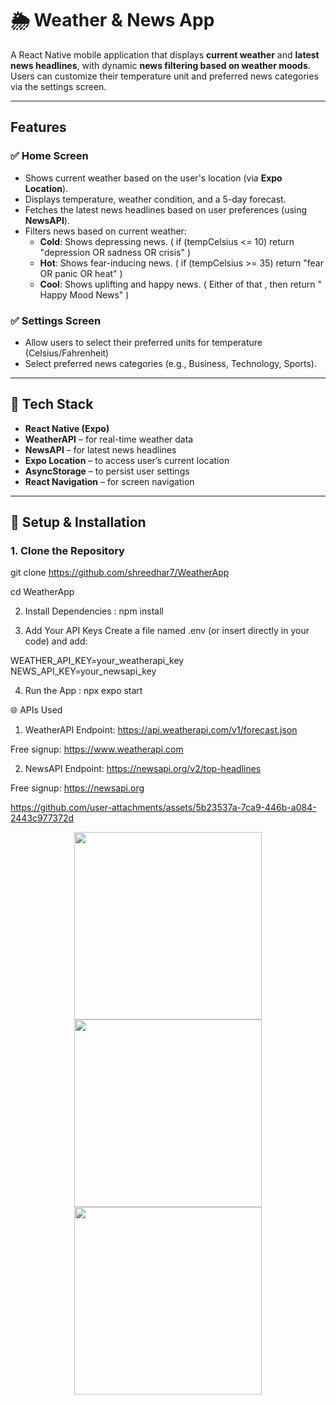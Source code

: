 # 🌦️ Weather & News App

A React Native mobile application that displays **current weather** and **latest news headlines**, with dynamic **news filtering based on weather moods**. Users can customize their temperature unit and preferred news categories via the settings screen.

---


##  Features

### ✅ Home Screen
- Shows current weather based on the user's location (via **Expo Location**).
- Displays temperature, weather condition, and a 5-day forecast.
- Fetches the latest news headlines based on user preferences (using **NewsAPI**).
- Filters news based on current weather:
  -  **Cold**: Shows depressing news. (  if (tempCelsius <= 10) return "depression OR sadness OR crisis" )
  -  **Hot**: Shows fear-inducing news. ( if (tempCelsius >= 35) return "fear OR panic OR heat" )
  -  **Cool**: Shows uplifting and happy news. ( Either of that , then return " Happy Mood News" )

### ✅ Settings Screen
-  Allow users to select their preferred units for temperature
 (Celsius/Fahrenheit)
- Select preferred news categories (e.g., Business, Technology, Sports).


---

## 🔧 Tech Stack

- **React Native (Expo)**
- **WeatherAPI** – for real-time weather data
- **NewsAPI** – for latest news headlines
- **Expo Location** – to access user’s current location
- **AsyncStorage** – to persist user settings
- **React Navigation** – for screen navigation

---

## 🚀 Setup & Installation

### 1. Clone the Repository
git clone https://github.com/shreedhar7/WeatherApp

cd WeatherApp

2. Install Dependencies : 
npm install


4. Add Your API Keys
Create a file named .env (or insert directly in your code) and add:


WEATHER_API_KEY=your_weatherapi_key
NEWS_API_KEY=your_newsapi_key


4. Run the App : 
npx expo start


🌐 APIs Used
1. WeatherAPI
Endpoint: https://api.weatherapi.com/v1/forecast.json

Free signup: https://www.weatherapi.com

2. NewsAPI
Endpoint: https://newsapi.org/v2/top-headlines

Free signup: https://newsapi.org


https://github.com/user-attachments/assets/5b23537a-7ca9-446b-a084-2443c977372d


<p align="center">
  <img src="https://github.com/user-attachments/assets/0587879c-627f-4b00-ac45-d4554386166e" width="300" />
  <img src="https://github.com/user-attachments/assets/4131903a-0a1d-4611-b5aa-8494f2ee889c" width="300" />
  <img src="https://github.com/user-attachments/assets/f276c55d-bda2-4d71-aa24-3e18215b0261" width="300" />
</p>












